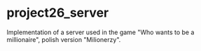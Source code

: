 # project26_server
Implementation of a server used in the game "Who wants to be a millionaire", polish version "Milionerzy".  
